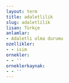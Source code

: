 ```yaml
---
layout: term
title: adaletlilik
slug: adaletlilik
lisan: Türkçe
anlamlar:
- Adaletli olma durumu
ozellikler:
- - isim
ornekler:
- - ''
orneklerkaynak:
- - ''
---
```

